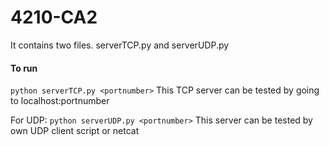 # 4210-CA2
It contains two files. serverTCP.py and serverUDP.py

#### To run
```python serverTCP.py <portnumber>```
This TCP server can be tested by going to localhost:portnumber

For UDP:
```python serverUDP.py <portnumber>```
This server can be tested by own UDP client script or netcat
